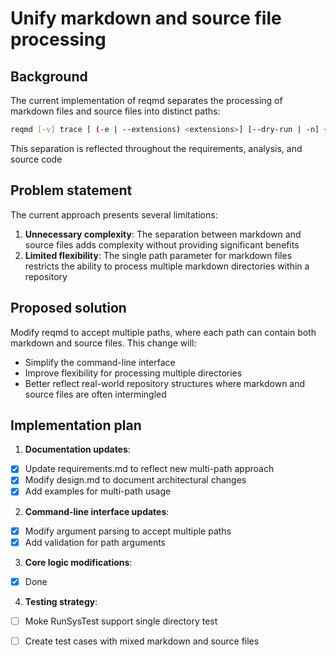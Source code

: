 # Unify markdown and source file processing

## Background

The current implementation of reqmd separates the processing of markdown files and source files into distinct paths:

```bash
reqmd [-v] trace [ (-e | --extensions) <extensions>] [--dry-run | -n] <path-to-markdowns> [<path-to-sources>...]
```

This separation is reflected throughout the requirements, analysis, and source code

## Problem statement

The current approach presents several limitations:

1. **Unnecessary complexity**: The separation between markdown and source files adds complexity without providing significant benefits
2. **Limited flexibility**: The single path parameter for markdown files restricts the ability to process multiple markdown directories within a repository

## Proposed solution

Modify reqmd to accept multiple paths, where each path can contain both markdown and source files. This change will:

- Simplify the command-line interface
- Improve flexibility for processing multiple directories
- Better reflect real-world repository structures where markdown and source files are often intermingled

## Implementation plan

1. **Documentation updates**:

 - [x] Update requirements.md to reflect new multi-path approach
 - [x] Modify design.md to document architectural changes
 - [x] Add examples for multi-path usage

2. **Command-line interface updates**:

 - [x] Modify argument parsing to accept multiple paths
 - [x] Add validation for path arguments

3. **Core logic modifications**:

 - [x] Done

4. **Testing strategy**:

 - [ ] Moke RunSysTest support single directory test
 - [ ] Create test cases with mixed markdown and source files
 